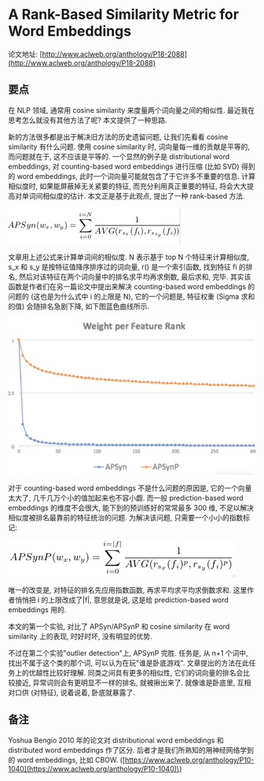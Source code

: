 # A Rank-Based Similarity Metric for Word Embeddings

论文地址: [http://www.aclweb.org/anthology/P18-2088](http://www.aclweb.org/anthology/P18-2088)

## 要点

在 NLP 领域, 通常用 cosine similarity 来度量两个词向量之间的相似性. 最近我在思考怎么就没有其他方法了呢? 本文提供了一种思路.

新的方法很多都是出于解决旧方法的历史遗留问题, 让我们先看看 cosine similarity 有什么问题. 使用 cosine similarity 时, 词向量每一维的贡献是平等的, 而问题就在于, 这不应该是平等的. 一个显然的例子是 distributional word embeddings, 对 counting-based word embeddings 进行压缩 \(比如 SVD\) 得到的 word embeddings, 此时一个词向量可能就包含了于它许多不重要的信息. 计算相似度时, 如果能屏蔽掉无关紧要的特征, 而充分利用真正重要的特征, 将会大大提高对单词间相似度的估计. 本文正是基于此观点, 提出了一种 rank-based 方法.

![apsyn.png](../../.gitbook/assets/apsyn.png)

文章用上述公式来计算单词间的相似度. N 表示基于 top N 个特征来计算相似度, s\_x 和 s\_y 是按特征值降序排序过的词向量, r\(\) 是一个索引函数, 找到特征 fi 的排名, 然后对该特征在两个词向量中的排名求平均再求倒数, 最后求和, 完毕. 其实该函数是作者们在另一篇论文中提出来解决 counting-based word embeddings 的问题的 \(这也是为什么式中 i 的上限是 N\), 它的一个问题是, 特征权重 \(Sigma 求和的值\) 会随排名急剧下降, 如下图蓝色曲线所示.

![apsyn\_vs\_apsynp.png](../../.gitbook/assets/apsyn_vs_apsynp.png)

对于 counting-based word embeddings 不是什么问题的原因是, 它的一个向量太大了, 几千几万个小的值加起来也不容小觑. 而一般 prediction-based word embeddings 的维度不会很大, 能下到的预训练好的常常最多 300 维, 不足以解决相似度被排名最靠前的特征统治的问题. 为解决该问题, 只需要一个小小的指数标记:

![apsynp.png](../../.gitbook/assets/apsynp.png)

唯一的改变是, 对特征的排名先应用指数函数, 再求平均求平均求倒数求和. 这里作者悄悄把 i 的上限改成了\|f\|, 意思就是说, 这是给 prediction-based word embeddings 用的.

本文的第一个实验, 对比了 APSyn/APSynP 和 cosine similarity 在 word similarity 上的表现, 时好时坏, 没有明显的优势.

不过在第二个实验"outlier detection"上, APSynP 完胜. 任务是, 从 n+1 个词中, 找出不属于这个类的那个词, 可以认为在玩"谁是卧底游戏". 文章提出的方法在此任务上的优越性比较好理解. 同类之间具有更多的相似性, 它们的词向量的排名会比较接近, 异常词则会有更明显不一样的排名, 就被揪出来了. 就像谁是卧底里, 互相对口供 \(对特征\), 说着说着, 卧底就暴露了.

## 备注

Yoshua Bengio 2010 年的论文对 distributional word embeddings 和 distributed word embeddings 作了区分. 后者才是我们所熟知的用神经网络学到的 word embeddings, 比如 CBOW. \([https://www.aclweb.org/anthology/P10-1040](https://www.aclweb.org/anthology/P10-1040)\)


